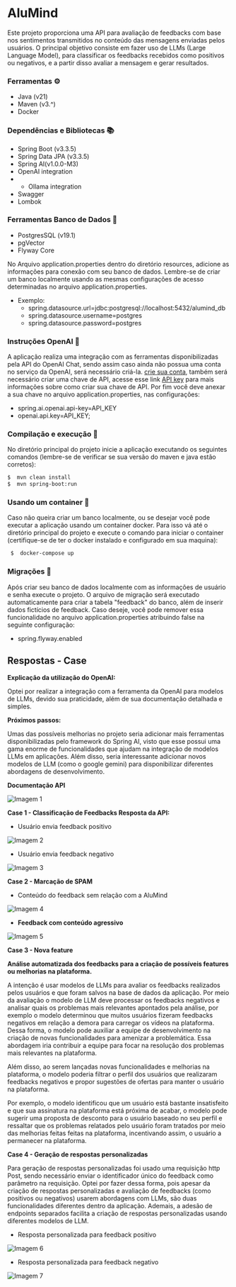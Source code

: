 # AluMind
Este projeto proporciona uma API para avaliação de feedbacks com base nos sentimentos transmitidos no conteúdo das mensagens enviadas pelos usuários. O principal objetivo consiste em fazer uso de LLMs (Large Language Model), para classificar os feedbacks recebidos como positivos ou negativos, e a partir disso avaliar a mensagem e gerar resultados.
  ### Ferramentas ⚙️
  - Java (v21)
  - Maven (v3.^)
  - Docker
  ### Dependências e Bibliotecas 📚
  -  Spring Boot (v3.3.5)
  -  Spring Data JPA (v3.3.5)
  -  Spring AI(v1.0.0-M3)
  - OpenAI integration
  - - Ollama integration
  - Swagger
  - Lombok
  ### Ferramentas Banco de Dados 🏦
  - PostgresSQL (v19.1)
  - pgVector
  - Flyway Core
  
  No Arquivo application.properties dentro do diretório resources, adicione as informações para conexão com seu banco de dados. Lembre-se de criar um banco localmente usando as mesmas configurações de acesso determinadas no arquivo application.properties.
  - Exemplo:
      - spring.datasource.url=jdbc:postgresql://localhost:5432/alumind_db
      - spring.datasource.username=postgres
      - spring.datasource.password=postgres
      
  ### Instruções OpenAI 🤖
A aplicação realiza uma integração com as ferramentas disponibilizadas pela API do OpenAI Chat, sendo assim caso ainda não possua uma conta no serviço da OpenAI, será necessário criá-la. [crie sua conta](https://auth.openai.com/authorize?audience=https%3A%2F%2Fapi.openai.com%2Fv1&auth0Client=eyJuYW1lIjoiYXV0aDAtc3BhLWpzIiwidmVyc2lvbiI6IjEuMjEuMCJ9&client_id=DRivsnm2Mu42T3KOpqdtwB3NYviHYzwD&device_id=9076a0de-c5c3-43cb-9b24-c91f82566242&issuer=https%3A%2F%2Fauth.openai.com&max_age=0&nonce=dWwwOXlHaHpXaXA0TjYwdERvY25icWVJMzd2ZVhFVU9TZTg3RjBzSTJkZw%3D%3D&redirect_uri=https%3A%2F%2Fplatform.openai.com%2Fauth%2Fcallback&response_mode=query&response_type=code&scope=openid+profile+email+offline_access&screen_hint=signup&state=Q0VON21QRjZWakdhUEJMRUJPVkJ2ZHI0fnFUSEc5STh2N1BiNHJZbUtnVQ%3D%3D&flow=treatment), também será necessário criar uma chave de API, acesse esse link [API key](https://platform.openai.com/api-keys) para mais informações sobre como criar sua chave de API. Por fim você deve anexar a sua chave no arquivo application.properties, nas configurações:
  - spring.ai.openai.api-key=API_KEY
  - openai.api.key=API_KEY;
  ### Compilação e execução 🚀
  No diretório principal do projeto inicie a aplicação executando os seguintes comandos (lembre-se de verificar se sua versão do maven e java estão corretos): 
  ```bash
  $  mvn clean install
  $  mvn spring-boot:run
  ```
### Usando um container 🐋
Caso não queira criar um banco localmente, ou se desejar você pode executar a aplicação usando um container docker. Para isso vá até o diretório principal do projeto e execute 
o comando para iniciar o container (certifique-se de ter o docker instalado e configurado em sua maquina):
 ```bash
  $  docker-compose up
  ```
### Migrações 📂
Após criar seu banco de dados localmente com as informações de usuário e senha execute o projeto. O arquivo de migração será executado automaticamente para criar a tabela "feedback" do banco, além de inserir dados fictícios de feedback. 
Caso deseje, você pode remover essa funcionalidade no arquivo application.properties atribuindo false na seguinte configuração: 
  - spring.flyway.enabled

## Respostas - Case

**Explicação da utilização do OpenAI:**

Optei por realizar a integração com a ferramenta da OpenAI para modelos de LLMs, devido sua praticidade, além de sua documentação detalhada e simples.

**Próximos passos:**

Umas das possíveis melhorias no projeto seria adicionar mais ferramentas disponibilizadas pelo framework do Spring AI, visto que esse possui uma gama enorme de funcionalidades que ajudam na integração de modelos LLMs em aplicações. Além disso, seria interessante adicionar novos modelos de LLM (como o google gemini) para disponibilizar diferentes abordagens de desenvolvimento.

**Documentação API**

![Imagem 1](prints/api_docs.png)

**Case 1 - Classificação de Feedbacks Resposta da API:**

- Usuário envia feedback positivo

![Imagem 2](prints/feedback_positivo.png)

- Usuário envia feedback negativo

![Imagem 3](prints/feedback_negativo.png)

**Case 2 - Marcação de SPAM**

- Conteúdo do feedback sem relação com a AluMind

![Imagem 4](prints/spam_2.png)

- **Feedback com conteúdo agressivo**

![Imagem 5](prints/spam_1.png)

**Case 3 - Nova feature**

**Análise automatizada dos feedbacks para a criação de possíveis features ou melhorias na plataforma.**

A intenção é usar modelos de LLMs para avaliar os feedbacks realizados pelos usuários e que foram salvos na base de dados da aplicação. Por meio da avaliação o modelo de LLM deve processar os feedbacks negativos e analisar quais os problemas mais relevantes apontados pela análise, por exemplo o modelo determinou que muitos usuários fizeram feedbacks negativos em relação a demora para carregar os vídeos na plataforma. Dessa forma, o modelo pode auxiliar a equipe de desenvolvimento na criação de novas funcionalidades para amenizar a problemática. Essa abordagem iria contribuir a equipe para focar na resolução dos problemas mais relevantes na plataforma.

Além disso, ao serem lançadas novas funcionalidades e melhorias na plataforma, o modelo poderia filtrar o perfil dos usuários que realizaram feedbacks negativos e propor sugestões de ofertas para manter o usuário na plataforma.

Por exemplo, o modelo identificou que um usuário está bastante insatisfeito e que sua assinatura na plataforma está próxima de acabar, o modelo pode sugerir uma proposta de desconto para o usuário baseado no seu perfil e ressaltar que os problemas relatados pelo usuário foram tratados por meio das melhorias feitas feitas na plataforma, incentivando assim, o usuário a permanecer na plataforma.

**Case 4 - Geração de respostas personalizadas**

Para geração de respostas personalizadas foi usado uma requisição http Post, sendo necessário enviar o identificador único do feedback como parâmetro na requisição. Optei por fazer dessa forma, pois apesar da criação de respostas personalizadas e avaliação de feedbacks (como positivos ou negativos) usarem abordagens com LLMs, são duas funcionalidades diferentes dentro da aplicação. Ademais, a adesão de endpoints separados facilita a criação de respostas personalizadas usando diferentes modelos de LLM.

- Resposta personalizada para feedback positivo

![Imagem 6](prints/resposta_positiva_personalizada.png)

- Resposta personalizada para feedback negativo

![Imagem 7](prints/resposta_negativa_personalizada.png)



  



